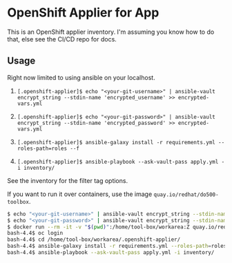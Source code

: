 # OpenShift Applier for App

This is an OpenShift applier inventory. I'm assuming you know how to do that, else see the CI/CD repo for docs.

## Usage

Right now limited to using ansible on your localhost.

1. `[.openshift-applier]$ echo "<your-git-username>" | ansible-vault encrypt_string --stdin-name 'encrypted_username' >> encrypted-vars.yml`

2. `[.openshift-applier]$ echo "<your-git-password>" | ansible-vault encrypt_string --stdin-name 'encrypted_password' >> encrypted-vars.yml`

3. `[.openshift-applier]$ ansible-galaxy install -r requirements.yml --roles-path=roles --f`

4. `[.openshift-applier]$ ansible-playbook --ask-vault-pass apply.yml -i inventory/`

See the inventory for the filter tag options.

If you want to run it over containers, use the image `quay.io/redhat/do500-toolbox`.

```bash
$ echo "<your-git-username>" | ansible-vault encrypt_string --stdin-name 'encrypted_username' >> encrypted-vars.yml
$ echo "<your-git-password>" | ansible-vault encrypt_string --stdin-name 'encrypted_password' >> encrypted-vars.yml
$ docker run --rm -it -v "$(pwd)":/home/tool-box/workarea:Z quay.io/redhat/do500-toolbox /bin/bash
bash-4.4$ oc login
bash-4.4$ cd /home/tool-box/workarea/.openshift-applier/
bash-4.4$ ansible-galaxy install -r requirements.yml --roles-path=roles --f
bash-4.4$ ansible-playbook --ask-vault-pass apply.yml -i inventory/
```
